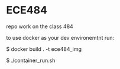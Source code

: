 # ECE484
repo work on the class 484

to use docker as your dev environemtnt
run:

$ docker build . -t ece484_img 

$ ./container_run.sh
